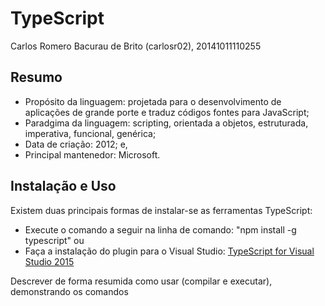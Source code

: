 # TypeScript
Carlos Romero Bacurau de Brito (carlosr02), 20141011110255
<h2>Resumo</h2>

* Propósito da linguagem: projetada para o desenvolvimento de aplicações de grande porte e traduz códigos fontes para JavaScript;
* Paradgima da linguagem: scripting, orientada a objetos, estruturada, imperativa, funcional, genérica;
* Data de criação: 2012; e,
* Principal mantenedor: Microsoft.
<h2>Instalação e Uso</h2>
Existem duas principais formas de instalar-se as ferramentas TypeScript:

* Execute o comando a seguir na linha de comando: "npm install -g typescript" ou
* Faça a instalação do plugin para o Visual Studio: [TypeScript for Visual Studio 2015](https://www.microsoft.com/en-us/download/details.aspx?id=48593)

Descrever de forma resumida como usar (compilar e executar), demonstrando os comandos 

